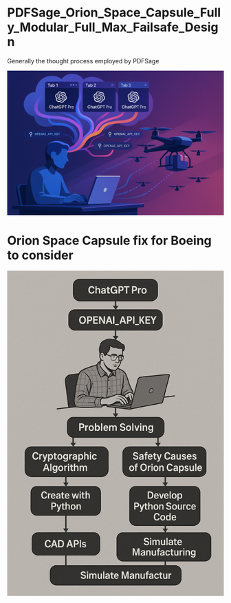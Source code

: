 # PDFSage_Orion_Space_Capsule_Fully_Modular_Full_Max_Failsafe_Design

Generally the thought process employed by PDFSage

![alt text](<Loyal wingmen.png>)

# Orion Space Capsule fix for Boeing to consider


![alt text](<ChatGPT Image May 16, 2025, 09_41_39 AM.png>)